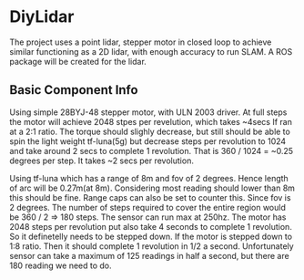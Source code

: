 # DiyLidar

The project uses a point lidar, stepper motor in closed loop to achieve similar functioning as a 2D lidar, with enough accuracy to run SLAM. A ROS package will be created for the lidar. 

## Basic Component Info
<p>
Using simple 28BYJ-48 stepper motor, with ULN 2003 driver. At full steps the motor will achieve 2048 stpes per revelution, which takes ~4secs
If ran at a 2:1 ratio. The torque should slighly decrease, but still should be able to spin the light weight tf-luna(5g) but decrease steps per revolution to 1024 and take around 2 secs to complete 1 revolution.
That is 360 / 1024 = ~0.25 degrees per step. 
It takes ~2 secs per revolution. 
</p>

<p>
  Using tf-luna which has a range of 8m and fov of 2 degrees. Hence length of arc will be 0.27m(at 8m). Considering most reading should lower than 8m this should be fine. Range caps can also be set to counter this.
  Since fov is 2 degrees. The number of steps required to cover the entire region would be 360 / 2 => 180 steps. The sensor can run max at 250hz. The motor has 2048 steps per revolution put also take 4 seconds to complete 1 revolution. So it definetelly needs to be stepped down. If the motor is stepped down to 1:8 ratio. Then it should complete 1 revolution in 1/2 a second. Unfortunately sensor can take a maximum of 125 readings in half a second, but there are 180 reading we need to do. 
  
</p>
